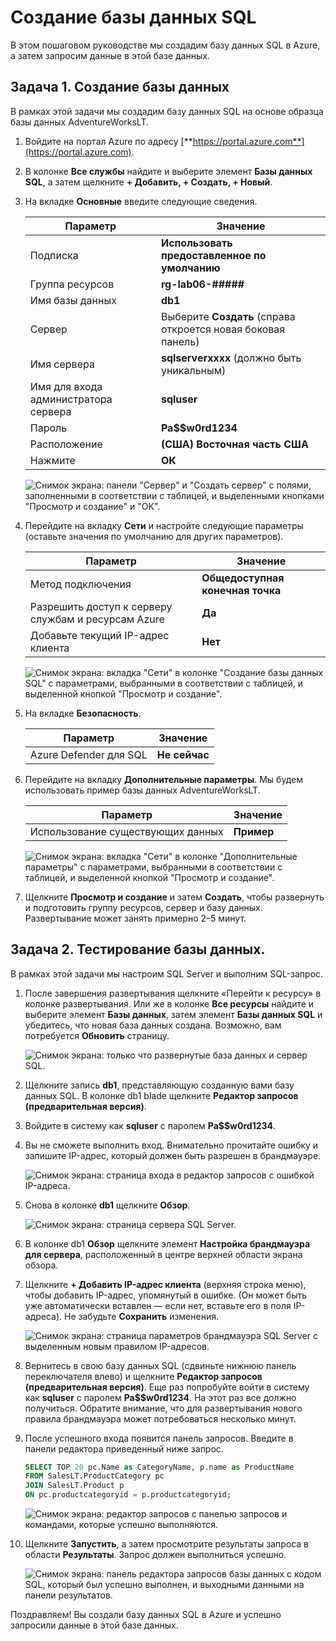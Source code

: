 # Создание базы данных SQL

В этом пошаговом руководстве мы создадим базу данных SQL в Azure, а затем запросим данные в этой базе данных.

## Задача 1. Создание базы данных

В рамках этой задачи мы создадим базу данных SQL на основе образца базы данных AdventureWorksLT.

1. Войдите на портал Azure по адресу [**https://portal.azure.com**](https://portal.azure.com).

2. В колонке **Все службы** найдите и выберите элемент **Базы данных SQL**, а затем щелкните **+ Добавить, + Создать, + Новый**.

3. На вкладке **Основные** введите следующие сведения.

    | Параметр | Значение |
    | --- | --- |
    | Подписка | **Использовать предоставленное по умолчанию** |
    | Группа ресурсов | **rg-lab06-#####** |
    | Имя базы данных| **db1** |
    | Сервер | Выберите **Создать** (справа откроется новая боковая панель)|
    | Имя сервера | **sqlserverxxxx** (должно быть уникальным) |
    | Имя для входа администратора сервера | **sqluser** |
    | Пароль | **Pa$$w0rd1234** |
    | Расположение | **(США) Восточная часть США** |
    | Нажмите  | **ОК** |

   ![Снимок экрана: панели "Сервер" и "Создать сервер" с полями, заполненными в соответствии с таблицей, и выделенными кнопками "Просмотр и создание" и "ОК".](./assets/0501.png)

4. Перейдите на вкладку **Сети** и настройте следующие параметры (оставьте значения по умолчанию для других параметров).

    | Параметр | Значение |
    | --- | --- |
    | Метод подключения | **Общедоступная конечная точка** |
    | Разрешить доступ к серверу службам и ресурсам Azure | **Да** |
    | Добавьте текущий IP-адрес клиента | **Нет** |

   ![Снимок экрана: вкладка "Сети" в колонке "Создание базы данных SQL" с параметрами, выбранными в соответствии с таблицей, и выделенной кнопкой "Просмотр и создание".](./assets/0501b.png)

5. На вкладке **Безопасность**.

    | Параметр | Значение |
    | --- | --- |
    | Azure Defender для SQL| **Не сейчас** |

6. Перейдите на вкладку **Дополнительные параметры**. Мы будем использовать пример базы данных AdventureWorksLT.

    | Параметр | Значение |
    | --- | --- |
    | Использование существующих данных | **Пример** |

    ![Снимок экрана: вкладка "Сети" в колонке "Дополнительные параметры" с параметрами, выбранными в соответствии с таблицей, и выделенной кнопкой "Просмотр и создание".](./assets/0501c.png)

7. Щелкните **Просмотр и создание** и затем **Создать**, чтобы развернуть и подготовить группу ресурсов, сервер и базу данных. Развертывание может занять примерно 2–5 минут.


## Задача 2. Тестирование базы данных.

В рамках этой задачи мы настроим SQL Server и выполним SQL-запрос.

1. После завершения развертывания щелкните «Перейти к ресурсу» в колонке развертывания. Или же в колонке **Все ресурсы** найдите и выберите элемент **Базы данных**, затем элемент **Базы данных SQL** и убедитесь, что новая база данных создана. Возможно, вам потребуется **Обновить** страницу.

    ![Снимок экрана: только что развернутые база данных и сервер SQL.](./assets/0502.png)

2. Щелкните запись **db1**, представляющую созданную вами базу данных SQL. В колонке db1 blade щелкните **Редактор запросов (предварительная версия)**.

3. Войдите в систему как **sqluser** с паролем **Pa$$w0rd1234**.

4. Вы не сможете выполнить вход. Внимательно прочитайте ошибку и запишите IP-адрес, который должен быть разрешен в брандмауэре.

    ![Снимок экрана: страница входа в редактор запросов с ошибкой IP-адреса.](./assets/0503.png)

5. Снова в колонке **db1** щелкните **Обзор**.

    ![Снимок экрана: страница сервера SQL Server.](./assets/0504.png)

6. В колонке db1 **Обзор** щелкните элемент **Настройка брандмауэра для сервера**, расположенный в центре верхней области экрана обзора.

7. Щелкните **+ Добавить IP-адрес клиента** (верхняя строка меню), чтобы добавить IP-адрес, упомянутый в ошибке. (Он может быть уже автоматически вставлен — если нет, вставьте его в поля IP-адреса). Не забудьте **Сохранить** изменения.

    ![Снимок экрана: страница параметров брандмауэра SQL Server с выделенным новым правилом IP-адресов.](./assets/0506.png)

8. Вернитесь в свою базу данных SQL (сдвиньте нижнюю панель переключателя влево) и щелкните **Редактор запросов (предварительная версия)**. Еще раз попробуйте войти в систему как **sqluser** с паролем **Pa$$w0rd1234**. На этот раз все должно получиться. Обратите внимание, что для развертывания нового правила брандмауэра может потребоваться несколько минут.

9. После успешного входа появится панель запросов. Введите в панели редактора приведенный ниже запрос.

    ```SQL
    SELECT TOP 20 pc.Name as CategoryName, p.name as ProductName
    FROM SalesLT.ProductCategory pc
    JOIN SalesLT.Product p
    ON pc.productcategoryid = p.productcategoryid;
    ```

    ![Снимок экрана: редактор запросов с панелью запросов и командами, которые успешно выполняются.](./assets/0507.png)

10. Щелкните **Запустить**, а затем просмотрите результаты запроса в области **Результаты**. Запрос должен выполниться успешно.

    ![Снимок экрана: панель редактора запросов базы данных с кодом SQL, который был успешно выполнен, и выходными данными на панели результатов.](./assets/0508.png)

Поздравляем! Вы создали базу данных SQL в Azure и успешно запросили данные в этой базе данных.
